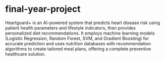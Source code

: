 # final-year-project
Heartguard+ is an AI-powered system that predicts heart disease risk using patient health parameters and lifestyle indicators, then provides personalized diet recommendations. It employs machine learning models (Logistic Regression, Random Forest, SVM, and Gradient Boosting) for accurate prediction and uses nutrition databases with recommendation algorithms to create tailored meal plans, offering a complete preventive healthcare solution.
